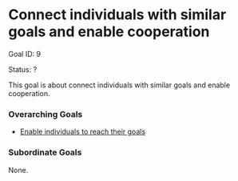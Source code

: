 # Connect individuals with similar goals and enable cooperation

Goal ID: 9

Status: ?

This goal is about connect individuals with similar goals and enable cooperation.

### Overarching Goals
- [Enable individuals to reach their goals](./enable-individuals-to-reach-their-goals.md)

### Subordinate Goals
None.
